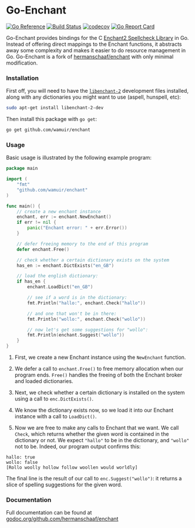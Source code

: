 Go-Enchant
==========

[![Go Reference](https://pkg.go.dev/badge/github.com/wamuir/enchant.svg)](https://pkg.go.dev/github.com/wamuir/enchant)
[![Build Status](https://github.com/wamuir/enchant/actions/workflows/go.yml/badge.svg?branch=master&event=push)](https://github.com/wamuir/enchant/actions/workflows/go.yml?query=event%3Apush+branch%3Amaster)
[![codecov](https://codecov.io/gh/wamuir/enchant/branch/master/graph/badge.svg)](https://codecov.io/gh/wamuir/enchant)
[![Go Report Card](https://goreportcard.com/badge/github.com/wamuir/enchant)](https://goreportcard.com/report/github.com/wamuir/enchant)

Go-Enchant provides bindings for the C [Enchant2 Spellcheck Library](http://www.abisource.com/projects/enchant/) in Go. Instead of offering direct mappings to the Enchant functions, it abstracts away some complexity and makes it easier to do resource management in Go.  Go-Enchant is a fork of [hermanschaaf/enchant](https://github.com/hermanschaaf/enchant) with only minimal modification.

### Installation

First off, you will need to have the [`libenchant-2`](https://packages.debian.org/search?keywords=libenchant-2-dev) development files installed, along with any dictionaries you might want to use (aspell, hunspell, etc):

```bash
sudo apt-get install libenchant-2-dev
```

Then install this package with `go get`:

```bash
go get github.com/wamuir/enchant
```

### Usage

Basic usage is illustrated by the following example program:

```go
package main

import (
	"fmt"
	"github.com/wamuir/enchant"
)

func main() {
	// create a new enchant instance
	enchant, err := enchant.NewEnchant()
	if err != nil {
		panic("Enchant error: " + err.Error())
	}

	// defer freeing memory to the end of this program
	defer enchant.Free()

	// check whether a certain dictionary exists on the system
	has_en := enchant.DictExists("en_GB")

	// load the english dictionary:
	if has_en {
		enchant.LoadDict("en_GB")

		// see if a word is in the dictionary:
		fmt.Println("hallo:", enchant.Check("hallo"))

		// and one that won't be in there:
		fmt.Println("wollo:", enchant.Check("wollo"))

		// now let's get some suggestions for "wollo":
		fmt.Println(enchant.Suggest("wollo"))
	}
}
```

1.  First, we create a new Enchant instance using the `NewEnchant` function.

2.  We defer a call to `enchant.Free()` to free memory allocation when our program ends. `Free()` handles the freeing of both the Enchant broker and loaded dictionaries.

3.  Next, we check whether a certain dictionary is installed on the system using a call to `enc.DictExists()`.

4.  We know the dictionary exists now, so we load it into our Enchant instance with a call to `LoadDict()`.

5.  Now we are free to make any calls to Enchant that we want. We call `Check`, which returns whether the given word is contained in the dictionary or not. We expect `"hallo"` to be in the dictionary, and `"wollo"` not to be. Indeed, our program output confirms this:

```
hallo: true
wollo: false
[Rollo woolly hollow follow woollen would worldly]
```

The final line is the result of our call to `enc.Suggest("wollo")`: it returns a slice of spelling suggestions for the given word.

### Documentation

Full documentation can be found at [godoc.org/github.com/hermanschaaf/enchant](http://godoc.org/github.com/hermanschaaf/enchant)
